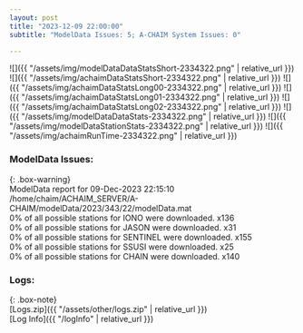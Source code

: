 ```yaml
---
layout: post
title: "2023-12-09 22:00:00"
subtitle: "ModelData Issues: 5; A-CHAIM System Issues: 0"

---
```


![]({{ "/assets/img/modelDataDataStatsShort-2334322.png" | relative_url }})
![]({{ "/assets/img/achaimDataStatsShort-2334322.png" | relative_url }})
![]({{ "/assets/img/achaimDataStatsLong00-2334322.png" | relative_url }})
![]({{ "/assets/img/achaimDataStatsLong01-2334322.png" | relative_url }})
![]({{ "/assets/img/achaimDataStatsLong02-2334322.png" | relative_url }})
![]({{ "/assets/img/modelDataDataStats-2334322.png" | relative_url }})
![]({{ "/assets/img/modelDataStationStats-2334322.png" | relative_url }})
![]({{ "/assets/img/achaimRunTime-2334322.png" | relative_url }})


### ModelData Issues:  
  
{: .box-warning}  
 ModelData report for 09-Dec-2023 22:15:10   
 /home/chaim/ACHAIM_SERVER/A-CHAIM/modelData/2023/343/22/modelData.mat   
 0% of all possible stations for IONO were downloaded. x136   
 0% of all possible stations for JASON were downloaded. x31   
 0% of all possible stations for SENTINEL were downloaded. x155   
 0% of all possible stations for SSUSI were downloaded. x25   
 0% of all possible stations for CHAIN were downloaded. x140   
  


### Logs:  
  
{: .box-note}  
[Logs.zip]({{ "/assets/other/logs.zip" | relative_url }})  
[Log Info]({{ "/logInfo" | relative_url }})  
